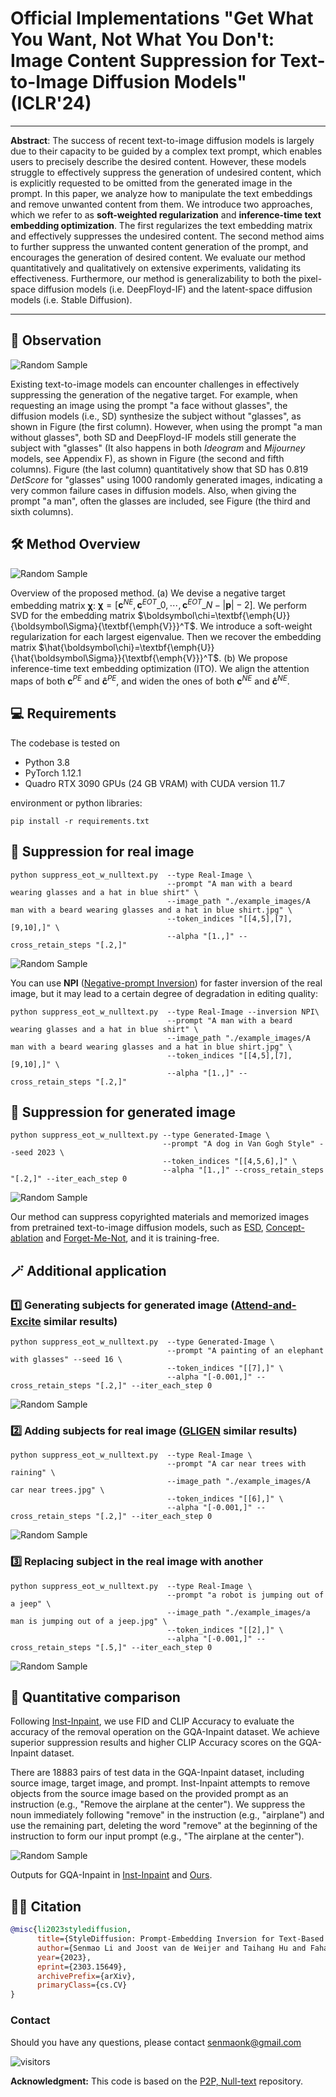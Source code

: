# Official Implementations "Get What You Want, Not What You Don't: Image Content Suppression for Text-to-Image Diffusion Models" (ICLR'24)</sub>



[//]: # (**Get What You Want, Not What You Don't: Image Content Suppression for Text-to-Image Diffusion Models**<br>)
<hr />

**Abstract**: The success of recent text-to-image diffusion models is largely due to their capacity to be guided by a complex text prompt, which enables users to precisely describe the desired content. However, these models struggle to effectively suppress the generation of undesired content, which is explicitly requested to be omitted from the generated image in the prompt. In this paper, we analyze how to manipulate the text embeddings and remove unwanted content from them. We introduce two approaches, which we refer to as **soft-weighted regularization** and **inference-time text embedding optimization**. The first regularizes the text embedding matrix and effectively suppresses the undesired content. The second method aims to further suppress the unwanted content generation of the prompt, and encourages the generation of desired content. We evaluate our method quantitatively and qualitatively on extensive experiments, validating its effectiveness. Furthermore, our method is generalizability to both the pixel-space diffusion models (i.e. DeepFloyd-IF) and the latent-space diffusion models (i.e. Stable Diffusion).

<hr />

## 👀 Observation

![Random Sample](./docs/observation.jpg)

Existing text-to-image models can encounter challenges in effectively suppressing the generation of the negative target. For example, when requesting an image using the prompt "a face without glasses",  the diffusion models (i.e., SD) synthesize the subject without "glasses", as shown in Figure (the first column).  However, when using the prompt "a man without glasses", both SD and DeepFloyd-IF models still generate the subject with "glasses" (It also happens in both *Ideogram* and *Mijourney* models, see Appendix F),  as shown in Figure (the second and fifth columns).   Figure (the last column) quantitatively show that SD has 0.819 *DetScore* for "glasses" using 1000 randomly generated images, indicating a very common failure cases in diffusion models.  Also, when giving the prompt "a man", often the glasses are included, see Figure (the third and sixth columns).  

## 🛠️ Method Overview
<span id="method-overview"></span>

![Random Sample](./docs/overview.jpg)

Overview of the proposed method. (a) We devise  a negative target embedding matrix $\boldsymbol\chi$: $\boldsymbol\chi = [\boldsymbol{c}^{NE},\boldsymbol{c}^{EOT}\_0, \cdots, \boldsymbol{c}^{EOT}\_{N-{|\boldsymbol{p}|-2}}]$.  We perform SVD for the embedding matrix $\boldsymbol\chi=\textbf{\emph{U}}{\boldsymbol\Sigma}{\textbf{\emph{V}}}^T$. We introduce a soft-weight regularization  for each largest eigenvalue. Then  we recover the embedding matrix $\hat{\boldsymbol\chi}=\textbf{\emph{U}}{\hat{\boldsymbol\Sigma}}{\textbf{\emph{V}}}^T$. (b) We propose inference-time text embedding optimization (ITO).  We align the attention maps of both $\boldsymbol{c}^{PE}$ and  $\boldsymbol{\hat{c}}^{PE}$, and widen  the ones of  both $\boldsymbol{c}^{NE}$ and $\boldsymbol{\hat{c}}^{NE}$.

## 💻 Requirements
The codebase is tested on 
* Python 3.8
* PyTorch 1.12.1
* Quadro RTX 3090 GPUs (24 GB VRAM) with CUDA version 11.7

environment or python libraries:

```
pip install -r requirements.txt
```


## 🎊 Suppression for real image
```shell
python suppress_eot_w_nulltext.py  --type Real-Image \
                                   --prompt "A man with a beard wearing glasses and a hat in blue shirt" \
                                   --image_path "./example_images/A man with a beard wearing glasses and a hat in blue shirt.jpg" \
                                   --token_indices "[[4,5],[7],[9,10],]" \
                                   --alpha "[1.,]" --cross_retain_steps "[.2,]"
```
![Random Sample](./docs/supresseot_results.png)

You can use **NPI** ([Negative-prompt Inversion](https://arxiv.org/abs/2305.16807)) for faster inversion of the real image, but it may lead to a certain degree of degradation in editing quality:
```shell
python suppress_eot_w_nulltext.py  --type Real-Image --inversion NPI\
                                   --prompt "A man with a beard wearing glasses and a hat in blue shirt" \
                                   --image_path "./example_images/A man with a beard wearing glasses and a hat in blue shirt.jpg" \
                                   --token_indices "[[4,5],[7],[9,10],]" \
                                   --alpha "[1.,]" --cross_retain_steps "[.2,]"
```

## 🎊 Suppression for generated image
```shell
python suppress_eot_w_nulltext.py --type Generated-Image \
                                  --prompt "A dog in Van Gogh Style" --seed 2023 \
                                  --token_indices "[[4,5,6],]" \
                                  --alpha "[1.,]" --cross_retain_steps "[.2,]" --iter_each_step 0
```
![Random Sample](./docs/supresseot_results_gen.jpg)

Our method can suppress copyrighted materials and memorized images from pretrained text-to-image diffusion models, such as [ESD](https://arxiv.org/abs/2303.07345), [Concept-ablation](https://arxiv.org/abs/2303.13516) and [Forget-Me-Not](https://arxiv.org/abs/2303.17591), and it is training-free.

## 🪄 Additional application

### 1️⃣ Generating subjects for generated image ([Attend-and-Excite](https://arxiv.org/abs/2301.13826) similar results)

```
python suppress_eot_w_nulltext.py  --type Generated-Image \
                                   --prompt "A painting of an elephant with glasses" --seed 16 \
                                   --token_indices "[[7],]" \
                                   --alpha "[-0.001,]" --cross_retain_steps "[.2,]" --iter_each_step 0
```
![Random Sample](./docs/generating_subjects.jpg)

### 2️⃣ Adding subjects for real image ([GLIGEN](https://arxiv.org/abs/2301.07093) similar results)

```
python suppress_eot_w_nulltext.py  --type Real-Image \
                                   --prompt "A car near trees with raining" \
                                   --image_path "./example_images/A car near trees.jpg" \
                                   --token_indices "[[6],]" \
                                   --alpha "[-0.001,]" --cross_retain_steps "[.2,]" --iter_each_step 0
```
![Random Sample](./docs/adding_subjects.jpg)


### 3️⃣ Replacing subject in the real image with another

```
python suppress_eot_w_nulltext.py  --type Real-Image \
                                   --prompt "a robot is jumping out of a jeep" \
                                   --image_path "./example_images/a man is jumping out of a jeep.jpg" \
                                   --token_indices "[[2],]" \
                                   --alpha "[-0.001,]" --cross_retain_steps "[.5,]" --iter_each_step 0
```
![Random Sample](./docs/replacing_subjects.jpg)


## 📐 Quantitative comparison
Following [Inst-Inpaint](https://arxiv.org/abs/2304.03246), we use FID and CLIP Accuracy to evaluate the accuracy of the removal operation on the GQA-Inpaint dataset. We achieve superior suppression results and higher CLIP
Accuracy scores on the GQA-Inpaint dataset.

There are 18883 pairs of test data in the GQA-Inpaint dataset, including source image, target image, and prompt. Inst-Inpaint attempts to remove objects from the source image based on the provided prompt as an instruction (e.g., "Remove the airplane at the center"). We suppress the noun immediately following "remove" in the instruction (e.g., "airplane") and use the remaining part, deleting the word "remove" at the beginning of the instruction to form our input prompt (e.g., "The airplane at the center").

![Random Sample](./docs/GQA-Inpaint.jpg)

Outputs for GQA-Inpaint in [Inst-Inpaint](https://drive.google.com/file/d/1xBKNEcxjF5Hk4a_PrUmQqTe25Oz1qQMq/view?usp=sharing) and [Ours](https://drive.google.com/file/d/1mcd4mzTlbo4lHC6eEn36s1ZsmtWrbcyR/view?usp=sharing).


## 🤝🏻 Citation
<span id="citation"></span>

```bibtex
@misc{li2023stylediffusion,
      title={StyleDiffusion: Prompt-Embedding Inversion for Text-Based Editing}, 
      author={Senmao Li and Joost van de Weijer and Taihang Hu and Fahad Shahbaz Khan and Qibin Hou and Yaxing Wang and Jian Yang},
      year={2023},
      eprint={2303.15649},
      archivePrefix={arXiv},
      primaryClass={cs.CV}
}
```


### Contact
Should you have any questions, please contact senmaonk@gmail.com

![visitors](https://visitor-badge.laobi.icu/badge?page_id=sen-mao/SuppressEOT)

**Acknowledgment:** This code is based on the [P2P, Null-text](https://github.com/google/prompt-to-prompt) repository. 